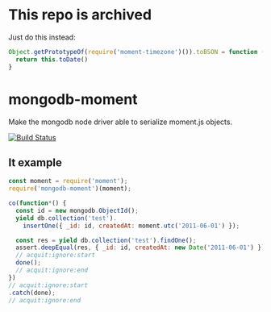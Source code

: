 # This repo is archived

Just do this instead:

```js
Object.getPrototypeOf(require('moment-timezone')()).toBSON = function () {
  return this.toDate()
}
```

# mongodb-moment


Make the mongodb node driver able to serialize moment.js objects.

[![Build Status](https://travis-ci.org/vkarpov15/mongodb-moment.svg?branch=master)](https://travis-ci.org/vkarpov15/mongodb-moment)


## It example

```javascript
const moment = require('moment');
require('mongodb-moment')(moment);

co(function*() {
  const id = new mongodb.ObjectId();
  yield db.collection('test').
    insertOne({ _id: id, createdAt: moment.utc('2011-06-01') });

  const res = yield db.collection('test').findOne();
  assert.deepEqual(res, { _id: id, createdAt: new Date('2011-06-01') });
  // acquit:ignore:start
  done();
  // acquit:ignore:end
})
// acquit:ignore:start
.catch(done);
// acquit:ignore:end
```
